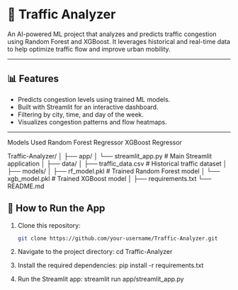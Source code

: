# 🚦 Traffic Analyzer

An AI-powered ML project that analyzes and predicts traffic congestion using Random Forest and XGBoost. It leverages historical and real-time data to help optimize traffic flow and improve urban mobility.

---

## 📊 Features

- Predicts congestion levels using trained ML models.
- Built with Streamlit for an interactive dashboard.
- Filtering by city, time, and day of the week.
- Visualizes congestion patterns and flow heatmaps.

---

Models Used
Random Forest Regressor
XGBoost Regressor


Traffic-Analyzer/
│
├── app/
│   └── streamlit_app.py         # Main Streamlit application
│
├── data/
│   ├── traffic_data.csv         # Historical traffic dataset
│
├── models/
│   ├── rf_model.pkl             # Trained Random Forest model
│   └── xgb_model.pkl            # Trained XGBoost model
│
├── requirements.txt
└── README.md

## 🔧 How to Run the App

1. Clone this repository:

   ```bash
   git clone https://github.com/your-username/Traffic-Analyzer.git


2. Navigate to the project directory: cd Traffic-Analyzer

3. Install the required dependencies: pip install -r requirements.txt

4. Run the Streamlit app: streamlit run app/streamlit_app.py

